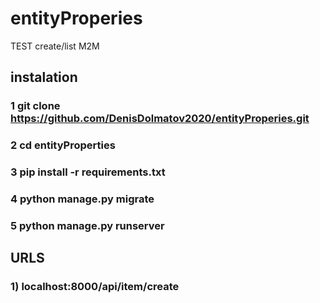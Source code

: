 # entityProperies 

TEST create/list M2M

## instalation


### 1 git clone https://github.com/DenisDolmatov2020/entityProperies.git

### 2 cd entityProperties

### 3 pip install -r requirements.txt

### 4 python manage.py migrate

### 5 python manage.py runserver


## URLS

### 1) localhost:8000/api/item/create
